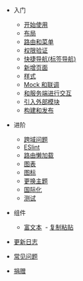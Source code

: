 - 入门
  - [开始使用](getting-started.md)
  - [布局](layout.md)
  - [路由和菜单](router-and-nav.md)
  - [权限验证](permission.md)
  - [快捷导航(标签导航)](tags-view.md)
  - [新增页面](new-page.md)
  - [样式](style.md)
  - [Mock 和联调](mock-api.md)
  - [和服务端进行交互](server.md)
  - [引入外部模块](import.md)
  - [构建和发布](deploy.md)

- 进阶
  - [跨域问题](cors.md)
  - [ESlint](eslint.md)
  - [路由懒加载](lazy-loading.md)
  <!-- - [封装组件](components.md) -->
  - [图表](chart.md)
  - [图标](icon.md)
  - [更换主题](theme.md)
  <!-- - [错误处理](error.md) -->
  - [国际化](i18n.md )
  - [测试](test.md ":disabled")

- 组件
  - [富文本](rich-editor)
  - [复制粘贴](clipboard)

- [更新日志](https://github.com/PanJiaChen/vue-element-admin/releases ":ignore")
- [常见问题](faq.md)

- [捐赠](donate.md)
